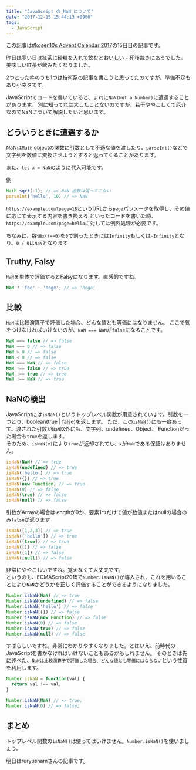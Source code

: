 ```yaml
---
title: "JavaScript の NaN について"
date: "2017-12-15 15:44:13 +0900"
tags:
  - JavaScript
---
```


この記事は[#kosen10s Advent Calendar 2017](https://adventar.org/calendars/2199)の15日目の記事です。

昨日は[寒い日は紅茶に砂糖を入れて飲むとおいしい - 死後裁きにあう](http://cycloneo.hatenablog.com/entry/2017/12/14/215238)でした。
美味しい紅茶が飲みたくなりました。

2つとった枠のうち1つは技術系の記事を書こうと思ってたのですが、準備不足もあり小ネタです。

JavaScriptでコードを書いていると、まれに`NaN(Not a Number)`に遭遇することがあります。
別に知ってれば大したことないのですが、若干ややこしくて厄介なのでNaNについて解説したいと思います。

## どういうときに遭遇するか
NaNは`Math` objectの関数に引数として不適な値を渡したり、`parseInt()`などで文字列を数値に変換させようとすると返ってくることがあります。

また、`let x = NaN`のように代入可能です。

例:
```javascript
Math.sqrt(-1); // => NaN 虚数は返ってこない
parseInt('hello', 10) // => NaN
```

`https://example.com?page=18`というURLから`page`パラメータを取得し、その値に応じて表示する内容を書き換える
といったコードを書いた時、`https://example.com?page=hello`に対しては例外処理が必要です。

ちなみに、数値`x(!==0)`を`0`で割ったときには`Infinity`もしくは`-Infinity`となり、`0 / 0`は`NaN`となります

## Truthy, Falsy
`NaN`を単体で評価するとFalsyになります。直感的ですね。
```javascript
NaN ? 'foo' : 'hoge'; // => 'hoge'
```

## 比較
`NaN`は比較演算子で評価した場合、どんな値とも等価にはなりません。
ここで気をつけなければいけないのが、`NaN === NaN`が`false`になることです。

```javascript
NaN === false // => false
NaN === 0 // => false
NaN > 0 // => false
NaN < 0 // => false
NaN === NaN // => false
NaN !== false // => true
NaN !== true // => true
NaN !== NaN // => true
```

## NaNの検出
JavaScriptには`isNaN()`というトップレベル関数が用意されています。引数を一つとり、boolean(true | false)を返します。
ただ、この`isNaN()`にも一癖あって、渡された引数が`NaN`以外にも、文字列、undefined、Object、 Functionだった場合も`true`を返します。<br>
そのため、`isNaN(x)`により`true`が返却されても、`x`が`NaN`である保証はありません。

```javascript
isNaN(NaN) // => true
isNaN(undefined) // => true
isNaN('hello') // => true
isNaN({}) // => true
isNaN(new Function) // => true
isNaN(0) // => false
isNaN(true) // => false
isNaN(null) // => false
```

引数がArrayの場合はlengthが0か、要素1つだけで値が数値またはnullの場合のみ`false`が返ります

```javascript
isNaN([1,2,3]) // => true
isNaN(['hello']) // => true
isNaN([true]) // => true
isNaN([]) // => false
isNaN([1]) // => false
isNaN([null]) // => false
```

非常にややこしいですね。覚えなくて大丈夫です。<br>
というのも、ECMAScript2015で`Number.isNaN()`が導入され、これを用いることにより`NaN`かどうかを正しく評価することができるようになりました。

```javascript
Number.isNaN(NaN) // => true
Number.isNaN(undefined) // => false
Number.isNaN('hello') // => false
Number.isNaN({}) // => false
Number.isNaN(new Function) // => false
Number.isNaN(0) // => false
Number.isNaN(true) // => false
Number.isNaN(null) // => false
```

すばらしいですね。非常にわかりやすくなりました。とはいえ、前時代のJavaScriptを書かなければいけないこともあるかもしれません。
そのときは先に述べた、`NaNは比較演算子で評価した場合、どんな値とも等価にはならない`という性質を利用します。
```javascript
Number.isNaN = function(val) {
  return val !== val;
}

Number.isNaN(NaN) // => true;
Number.isNaN(0) // => false;
```

## まとめ
トップレベル関数の`isNaN()`は使ってはいけません。`Number.isNaN()`を使いましょう。


明日はruryushamさんの記事です。
